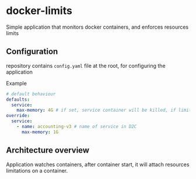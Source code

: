# docker-limits

Simple application that monitors docker containers, and enforces resources limits

## Configuration

repository contains `config.yaml` file at the root, for configuring the application

Example

```yaml
# default behaviour
defaults:
  service:
    max-memory: 4G # if set, service container will be killed, if limit is breached
override:
  service:
    - name: accounting-v3 # name of service in D2C
      max-memory: 1G
```

## Architecture overview

Application watches containers, after container start, it will attach resources limitations on a container.
